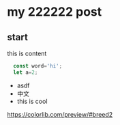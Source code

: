 # my 222222 post

## start

this is content

```javascript
  const word='hi';
  let a=2;
```

+ asdf
+ 中文
+ this is cool

https://colorlib.com/preview/#breed2
